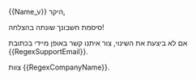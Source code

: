 {{Name_v}} היקר,

סיסמת חשבונך שונתה בהצלחה!

אם לא ביצעת את השינוי, צור איתנו קשר באופן מיידי בכתובת {{RegexSupportEmail}}.

צוות {{RegexCompanyName}}.
